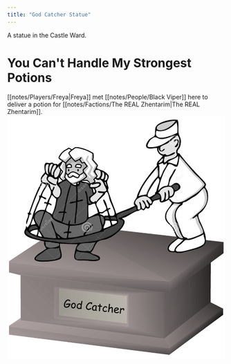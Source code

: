 ```yaml
---
title: "God Catcher Statue"
---
```

A statue in the Castle Ward. 

# You Can't Handle My Strongest Potions
[[notes/Players/Freya|Freya]] met [[notes/People/Black Viper]] here to deliver a potion for [[notes/Factions/The REAL Zhentarim|The REAL Zhentarim]].  
![image|500](notes/images/god_catcher.png)